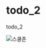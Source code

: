 # todo_2
todo_2

![스쿨존](https://user-images.githubusercontent.com/59910227/79943269-6e1ab080-84a3-11ea-8b05-6305373ebed7.png)
